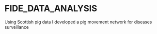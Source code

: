 # FIDE_DATA_ANALYSIS
Using Scottish pig data I developed a pig movement network for diseases surveillance
